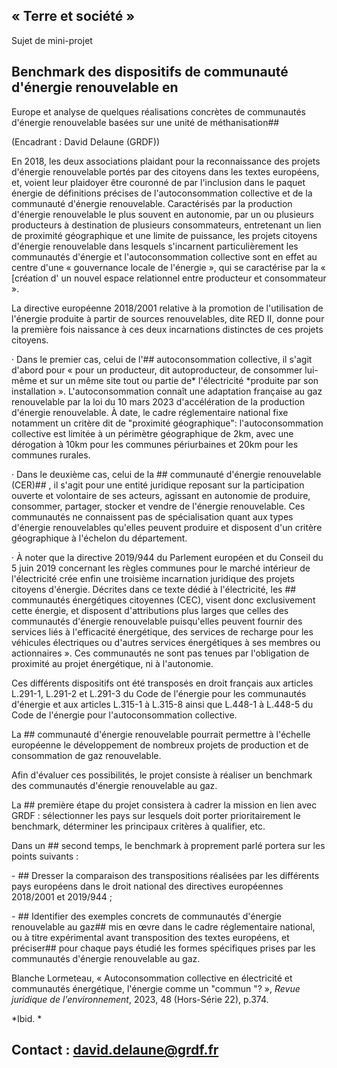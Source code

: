 ## « Terre et société »

Sujet de mini-projet

## Benchmark des dispositifs de communauté d\'énergie renouvelable en
Europe et analyse de quelques réalisations concrètes de communautés
d\'énergie renouvelable basées sur une unité de méthanisation## 

(Encadrant : David Delaune (GRDF))

En 2018, les deux associations plaidant pour la reconnaissance des
projets d'énergie renouvelable portés par des citoyens dans les textes
européens, et, voient leur plaidoyer être couronné de par l'inclusion
dans le paquet énergie de définitions précises de l'autoconsommation
collective et de la communauté d'énergie renouvelable. Caractérisés par
la production d'énergie renouvelable le plus souvent en autonomie, par
un ou plusieurs producteurs à destination de plusieurs consommateurs,
entretenant un lien de proximité géographique et une limite de
puissance, les projets citoyens d'énergie renouvelable dans lesquels
s'incarnent particulièrement les communautés d'énergie et
l'autoconsommation collective sont en effet au centre d'une «
gouvernance locale de l'énergie », qui se caractérise par la «
\[création d' un nouvel espace relationnel entre producteur et
consommateur ».

La directive européenne 2018/2001 relative à la promotion de
l'utilisation de l'énergie produite à partir de sources renouvelables,
dite RED II, donne pour la première fois naissance à ces deux
incarnations distinctes de ces projets citoyens.

· Dans le premier cas, celui de l'## autoconsommation collective, il
s'agit d'abord pour « pour un producteur, dit autoproducteur, de
consommer lui-même et sur un même site tout ou partie de* l\'électricité
*produite par son installation ». L'autoconsommation connaît une
adaptation française au gaz renouvelable par la loi du 10 mars 2023
d'accélération de la production d'énergie renouvelable. À date, le cadre
réglementaire national fixe notamment un critère dit de "proximité
géographique": l'autoconsommation collective est limitée à un périmètre
géographique de 2km, avec une dérogation à 10km pour les communes
périurbaines et 20km pour les communes rurales.

· Dans le deuxième cas, celui de la ## communauté d'énergie renouvelable
(CER)## , il s'agit pour une entité juridique reposant sur la
participation ouverte et volontaire de ses acteurs, agissant en
autonomie de produire, consommer, partager, stocker et vendre de
l'énergie renouvelable. Ces communautés ne connaissent pas de
spécialisation quant aux types d'énergie renouvelables qu'elles peuvent
produire et disposent d'un critère géographique à l'échelon du
département.

· À noter que la directive 2019/944 du Parlement européen et du Conseil
du 5 juin 2019 concernant les règles communes pour le marché intérieur
de l'électricité crée enfin une troisième incarnation juridique des
projets citoyens d'énergie. Décrites dans ce texte dédié à
l'électricité, les ## communautés énergétiques citoyennes (CEC), visent
donc exclusivement cette énergie, et disposent d'attributions plus
larges que celles des communautés d'énergie renouvelable puisqu'elles
peuvent fournir des services liés à l\'efficacité énergétique, des
services de recharge pour les véhicules électriques ou d\'autres
services énergétiques à ses membres ou actionnaires ». Ces communautés
ne sont pas tenues par l'obligation de proximité au projet énergétique,
ni à l'autonomie.

Ces différents dispositifs ont été transposés en droit français aux
articles L.291-1, L.291-2 et L.291-3 du Code de l'énergie pour les
communautés d'énergie et aux articles L.315-1 à L.315-8 ainsi que
L.448-1 à L.448-5 du Code de l'énergie pour l'autoconsommation
collective.

La ## communauté d'énergie renouvelable pourrait permettre à l'échelle
européenne le développement de nombreux projets de production et de
consommation de gaz renouvelable.

Afin d'évaluer ces possibilités, le projet consiste à réaliser un
benchmark des communautés d'énergie renouvelable au gaz.

La ## première étape du projet consistera à cadrer la mission en lien
avec GRDF : sélectionner les pays sur lesquels doit porter
prioritairement le benchmark, déterminer les principaux critères à
qualifier, etc.

Dans un ## second temps, le benchmark à proprement parlé portera sur
les points suivants :

\- ## Dresser la comparaison des transpositions réalisées par les
différents pays européens dans le droit national des directives
européennes 2018/2001 et 2019/944 ;

\- ## Identifier des exemples concrets de communautés d'énergie
renouvelable au gaz##  mis en œvre dans le cadre réglementaire national,
ou à titre expérimental avant transposition des textes européens, et
préciser##  pour chaque pays étudié les formes spécifiques prises par
les communautés d'énergie renouvelable au gaz.

Blanche Lormeteau, « Autoconsommation collective en électricité et
communautés énergétique, l'énergie comme un "commun "? », *Revue
juridique de l'environnement*, 2023, 48 (Hors-Série 22), p.374.

*Ibid. *

## Contact : david.delaune@grdf.fr
